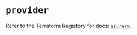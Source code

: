 # `provider`

Refer to the Terraform Registory for docs: [`azurerm`](https://registry.terraform.io/providers/hashicorp/azurerm/3.60.0/docs).
